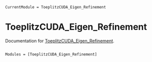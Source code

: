 ```@meta
CurrentModule = ToeplitzCUDA_Eigen_Refinement
```

# ToeplitzCUDA_Eigen_Refinement

Documentation for [ToeplitzCUDA_Eigen_Refinement](https://github.com/Dedavond/ToeplitzCUDA_Eigen_Refinement.jl).

```@index
```

```@autodocs
Modules = [ToeplitzCUDA_Eigen_Refinement]
```
